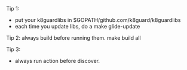 Tip 1:
- put your k8guardlibs in $GOPATH/github.com/k8guard/k8guardlibs
- each time you update libs, do a make glide-update


Tip 2:
    always build before running them.
    make build all 

Tip 3:
- always run action before discover.
